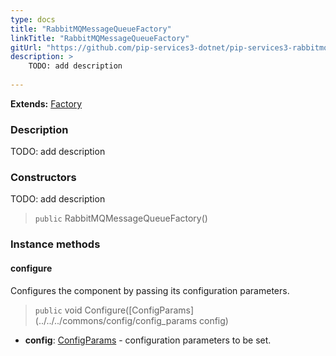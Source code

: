 ```yaml
---
type: docs
title: "RabbitMQMessageQueueFactory"
linkTitle: "RabbitMQMessageQueueFactory"
gitUrl: "https://github.com/pip-services3-dotnet/pip-services3-rabbitmq-dotnet"
description: >
    TODO: add description
    
---
```


**Extends:** [Factory](../../../components/build/factory)

### Description
TODO: add description


### Constructors
TODO: add description

> `public` RabbitMQMessageQueueFactory()


### Instance methods

#### configure
Configures the component by passing its configuration parameters.

> `public` void Configure([ConfigParams](../../../commons/config/config_params config)

- **config**: [ConfigParams](../../../commons/config/config_params) - configuration parameters to be set.